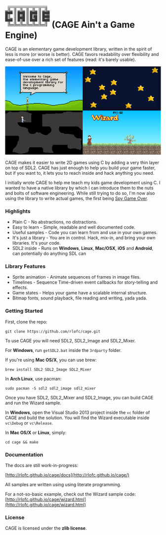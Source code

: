 ![CAGE](https://raw.githubusercontent.com/rlofc/rlofc.github.com/master/cage/_images/cage.png) (CAGE Ain't a Game Engine)
=============================================================================================

CAGE is an elementary game development library, written in the spirit of less is more (or
worse is better). CAGE favors readability over flexibility and
ease-of-use over a rich set of features (read: it's barely
usable).

![CAGE Screenshots](https://github.com/rlofc/rlofc.github.com/raw/master/cage/_images/cage-samples.png)

CAGE makes it easier to write 2D games using C by
adding a very thin layer on top of SDL2.
CAGE has just enough to help you build your game faster,
but if you want to, it lets you to reach inside and hack anything you need.

I initially wrote CAGE to help me teach my kids game development using
C. I wanted to have a native library by which I can introduce them
to the nuts and bolts of software engineering.
While still trying to do so, I'm now also using the library
to write actual games, the first being
[Spy Game Over](https://forums.tigsource.com/index.php?topic=52287.0).

### Highlights

* Plain C - No abstractions, no distractions.
* Easy to learn - Simple, readable and well documented code.
* Useful samples - Code you can learn from and use in your own games.
* It's just a library - You are in control. Hack, mix-in,
  and bring your own libraries. It's your code.
* SDL2 inside - Runs on **Windows**, **Linux**, **Mac/OSX**, **iOS** and **Android**, can potentially do anything SDL can

### Library Features

* Sprite animation - Animate sequences of frames in image files.
* Timelines - Sequence Time-driven event callbacks for story-telling and effects.
* Game states - Helps your game have a scalable internal structure.
* Bitmap fonts, sound playback, file reading and
  writing, yada yada.

### Getting Started

First, clone the repo:

    git clone https://github.com/rlofc/cage.git

To use CAGE you will need SDL2, SDL2_Image and SDL2_Mixer.

For **Windows**, run `getSDL2.bat` inside the `3rdparty` folder.

If you're using **Mac OS/X**, you can use brew:

    brew install SDL2 SDL2_Image SDL2_Mixer

In **Arch Linux**, use pacman:

    sudo pacman -S sdl2 sdl2_image sdl2_mixer


Once you have SDL2, SDL2_Mixer and SDL2_Image, you can build CAGE and run the
Wizard sample.

In **Windows**, open the Visual Studio 2013 project inside the `vc` folder of CAGE
and build the solution. You will find the Wizard executable inside `vc\Debug` or `vc\Release`.

In **Mac OS/X** or **Linux**, simply:

    cd cage && make
    

### Documentation

The docs are still work-in-progress:

[http://rlofc.github.io/cage/docs](http://rlofc.github.io/cage/)

All samples are written using using literate programming.

For a not-so-basic example, check out the Wizard sample code:
[http://rlofc.github.io/cage/wizard.html](http://rlofc.github.io/cage/wizard.html)

### License

CAGE is licensed under the **zlib license**.

